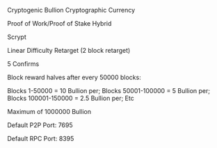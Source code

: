 Cryptogenic Bullion Cryptographic Currency

Proof of Work/Proof of Stake Hybrid

Scrypt

Linear Difficulty Retarget (2 block retarget)

5 Confirms

Block reward halves after every 50000 blocks:

Blocks 1-50000 = 10 Bullion per; 
Blocks 50001-100000 = 5 Bullion per;
Blocks 100001-150000 = 2.5 Bullion per;
Etc

Maximum of 1000000 Bullion

Default P2P Port: 7695

Default RPC Port: 8395

